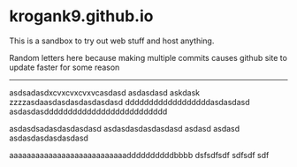 # krogank9.github.io
This is a sandbox to try out web stuff and host anything.

Random letters here because making multiple commits causes github site to update faster for some reason

----------

asdsadasdxcvxcvxcvxvcasdasd
asdasdasd
askdask
zzzzasdaasdasdasdasdasdasd
ddddddddddddddddddasdasdasd
asdasdasdddddddddddddddddddddddddd

asdasdsadasdasdasdasd
asdasdasdasdasdasd
asdasd
asdasd
asdasdasdasdasdasd

aaaaaaaaaaaaaaaaaaaaaaaaaaaddddddddddbbbb
dsfsdfsdf
sdfsdf
sdf
